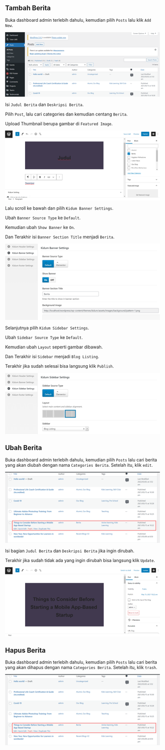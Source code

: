 ## Tambah Berita

Buka dashboard admin terlebih dahulu, kemudian pilih `Posts` lalu klik `Add New`.

![Berita 1](_images/berita/berita-1.png "Berita 1")

Isi `Judul Berita` dan `Deskripsi Berita`.

Pilih `Post`, lalu cari categories dan kemudian centang `Berita`.

Upload Thumbnail berupa gambar di `Featured Image`.

![Berita 2](_images/berita/berita-2.png "Berita 2")

Lalu scroll ke bawah dan pilih `Kidum Banner Settings`.

Ubah `Banner Source Type` ke `Default`.

Kemudian ubah `Show Banner` ke `On`.

Dan Terakhir isi `Banner Section Title` menjadi `Berita`.

![Berita 3](_images/berita/berita-3.png "Berita 3")

Selanjutnya pilih `Kidum Sidebar Settings`.

Ubah `Sidebar Source Type` ke `Default`.

Kemudian ubah `Layout` seperti gambar dibawah.

Dan Terakhir isi `Sidebar` menjadi `Blog Listing`.

Terakhir jika sudah selesai bisa langsung klik `Publish`.

![Berita 4](_images/berita/berita-4.png "Berita 4")

## Ubah Berita

Buka dashboard admin terlebih dahulu, kemudian pilih `Posts` lalu cari berita yang akan diubah dengan nama `Categories Berita`. Setelah itu, klik `edit`.

![Berita 5](_images/berita/berita-5.png "Berita 5")

Isi bagian `Judul Berita` dan `Deskripsi Berita` jika ingin dirubah.

Terakhir jika sudah tidak ada yang ingin dirubah bisa langsung klik `Update`.

![Berita 6](_images/berita/berita-6.png "Berita 6")

## Hapus Berita

Buka dashboard admin terlebih dahulu, kemudian pilih `Posts` lalu cari berita yang akan dihapus dengan nama `Categories Berita`. Setelah itu, klik `trash`.

![Berita 5](_images/berita/berita-5.png "Berita 5")
